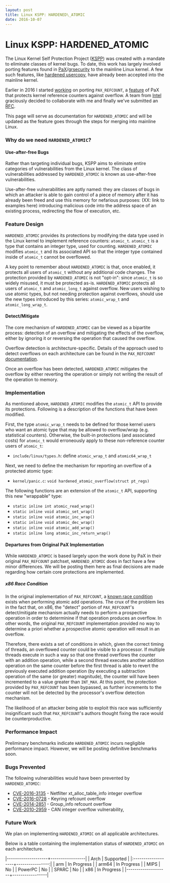 ```yaml
---
layout: post
title: Linux KSPP: HARDENED\_ATOMIC
date: 2016-10-07
---
```


# Linux KSPP: HARDENED\_ATOMIC
The Linux Kernel Self Protection Project
([KSPP](http://kernsec.org/wiki/index.php/Kernel_Self_Protection_Project)) was
created with a mandate to eliminate classes of kernel bugs.  To date, this work
has largely involved porting features found in
[PaX](https://pax.grsecurity.net/)/[grsecurity](https://grsecurity.net/) to the
mainline Linux kernel.  A few such features, like
[hardened usercopy](https://www.lwn.net/Articles/695991), have already been accepted 
into the mainline kernel.  

Earlier in 2016 I started [working](https://lwn.net/Articles/668724/) on porting
`PAX_REFCOUNT`, a
[feature](https://forums.grsecurity.net/viewtopic.php?f=7&t=4173) of PaX that
protects kernel reference counters against overflow.  A team from
[Intel](http://www.01.org) graciously decided to collaborate with me and
finally we've submitted an [RFC](https://lwn.net/Articles/702640/).  

This page will serve as documentation for `HARDENED_ATOMIC` and will be updated
as the feature goes through the steps for merging into mainline Linux.  

### Why do we need `HARDENED_ATOMIC`?

#### Use-after-free Bugs
Rather than targeting individual bugs, KSPP aims to eliminate entire categories
of vulnerabilities from the Linux kernel.  The class of vulnerabilities
addressed by `HARDENED_ATOMIC` is known as use-after-free vulnerabilities.

Use-after-free vulnerabilities are aptly named: they are classes of bugs in
which an attacker is able to gain control of a piece of memory after it has
already been freed and use this memory for nefarious purposes:
(XX: link to examples here)
introducing malicious code into the address space of an existing process,
redirecting the flow of execution, etc.

### Feature Design
`HARDENED_ATOMIC` provides its protections by modifying the data type used
in the Linux kernel to implement reference counters: `atomic_t`.  `atomic_t`
is a type that contains an integer type, used for counting.  `HARDENED_ATOMIC`
modifies `atomic_t` and its associated API so that the integer type contained
inside of `atomic_t` cannot be overflowed.     

A key point to remember about `HARDENED_ATOMIC` is that, once enabled, it protects
all users of `atomic_t` without any additional code changes. The protection
provided by `HARDENED_ATOMIC` is not "opt-in": since `atomic_t` is so widely
misused, it must be protected as-is.  `HARDENED_ATOMIC` protects all users
of `atomic_t` and `atomic_long_t` against overflow.  New users wishing to use
atomic types, but not needing protection against overflows, should use the
new types introduced by this series: `atomic_wrap_t` and `atomic_long_wrap_t`.

#### Detect/Mitigate
The core mechanism of `HARDENED_ATOMIC` can be viewed as a bipartite process:
detection of an overflow and mitigating the effects of the overflow, either by
ignoring it or reversing the operation that caused the overflow.  

Overflow detection is architecture-specific.  Details of the approach
used to detect overflows on each architecture can be found in the `PAX_REFCOUNT`
[documentation](https://forums.grsecurity.net/viewtopic.php?f=7&t=4173#INTERNALS).

Once an overflow has been detected, `HARDENED_ATOMIC` mitigates the overflow by
either reverting the operation or simply not writing the result of the operation
to memory.

### Implementation
As mentioned above, `HARDENED_ATOMIC` modifies the `atomic_t` API to provide its
protections.  Following is a description of the functions that have been
modified.

First, the type `atomic_wrap_t` needs to be defined for those kernel users who want an atomic type that may be allowed to overflow/wrap (e.g. statistical counters).  Otherwise, the built-in protections (and associated costs) for `atomic_t` would erroneously apply to these non-reference counter users of `atomic_t`:

* `include/linux/types.h`: define `atomic_wrap_t` and `atomic64_wrap_t`

Next, we need to define the mechanism for reporting an overflow of a protected atomic type:

* `kernel/panic.c`: `void hardened_atomic_overflow(struct pt_regs)`

The following functions are an extension of the `atomic_t` API, supporting this new "wrappable" type:

- `static inline int atomic_read_wrap()`
- `static inline void atomic_set_wrap()`
- `static inline void atomic_inc_wrap()`
- `static inline void atomic_dec_wrap()`
- `static inline void atomic_add_wrap()`
- `static inline long atomic_inc_return_wrap()`

#### Departures from Original PaX Implementation
While `HARDENED_ATOMIC` is based largely upon the work done by PaX in their
original `PAX_REFCOUNT` patchset, `HARDENED_ATOMIC` does in fact have a few minor
differences.  We will be posting them here as final decisions are made regarding
how certain core protections are implemented.

##### x86 Race Condition
In the original implementation of `PAX_REFCOUNT`, a
[known race condition](https://forums.grsecurity.net/viewtopic.php?f=7&t=4173#APPENDA)
exists when performing atomic add operations.  The crux of the problem lies in
the fact that, on x86, the "detect" portion of `PAX_REFCOUNT`'s detect/mitigate
mechanism actually needs to perform a prospective operation in order to determinine if
that operation produces an overflow.  In other words, the original `PAX_REFCOUNT`
implementation provided no way to determine a priori whether a prospective atomic
operation will result in an overflow.

Therefore, there exists a set of conditions in which, given the correct timing of
threads, an overflowed counter could be visible to a processor.  If multiple
threads execute in such a way so that one thread overflows the counter with an
addition operation, while a second thread executes another addition operation on
the same counter before the first thread is able to revert the previously executed
addition operation (by executing a subtraction operation of the same (or greater)
magnitude), the counter will have been incremented to a value greater than `INT_MAX`.
At this point, the protection provided by `PAX_REFCOUNT` has been bypassed, as further
increments to the counter will not be detected by the processor's overflow detection
mechanism.

The likelihood of an attacker being able to exploit this race was sufficiently
insignificant such that `PAX_REFCOUNT`'s authors thought fixing the race would be
counterproductive.

### Performance Impact
Preliminary benchmarks indicate `HARDENED_ATOMIC` incurs negligible performance
impact.  However, we will be posting definitive benchmarks soon.

### Bugs Prevented
The following vulnerabilities would have been prevented by `HARDENED_ATOMIC`:  

* [CVE-2016-3135](https://www.cve.mitre.org/cgi-bin/cvename.cgi?name=2016-3135) - Netfilter xt_alloc_table_info integer overflow
* [CVE-2016-0728](https://www.cve.mitre.org/cgi-bin/cvename.cgi?name=2016-0728) - Keyring refcount overflow
* [CVE-2014-2851](https://cve.mitre.org/cgi-bin/cvename.cgi?name=CVE-2014-2851) - Group_info refcount overflow
* [CVE-2010-2959](https://cve.mitre.org/cgi-bin/cvename.cgi?name=CVE-2010-2959) - CAN integer overflow vulnerability,

### Future Work
We plan on implementing `HARDENED_ATOMIC` on all applicable architectures.  

Below is a table containing the implementation status of `HARDENED_ATOMIC` on each
architecture. 
 
|--------------------+-----------------|
|  Arch              | Supported       |
|:-------------------+----------------:|
| arm                | In Progress     |
| arm64              | In Progress     |
| MIPS               | No              |
| PowerPC            | No              |
| SPARC              | No              |
| x86                | In Progress     |
|--------------------+-----------------|

